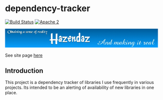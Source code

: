 ﻿# dependency-tracker #

[![Build Status](https://travis-ci.org/hazendaz/dependency-tracker.svg?branch=master)](https://travis-ci.org/hazendaz/dependency-tracker)
[![Apache 2](http://img.shields.io/badge/license-Apache%202-blue.svg)](http://www.apache.org/licenses/LICENSE-2.0)

![hazendaz](src/site/resources/images/hazendaz-banner.jpg)

See site page [here](https://hazendaz.github.io/dependency-tracker/)

## Introduction ##

This project is a dependency tracker of libraries I use frequently in various projects.  Its intended to be an alerting of availability of
new libraries in one place.
